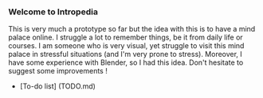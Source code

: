 ### Welcome to Intropedia

This is very much a prototype so far but the idea with this is to have a mind palace online. I struggle a lot to remember things, be it from daily life or courses. I am someone who is very visual, yet struggle to visit this mind palace in stressful situations (and I'm very prone to stress). Moreover, I have some experience with Blender, so I had this idea. Don't hesitate to suggest some improvements !

- [To-do list] (TODO.md)